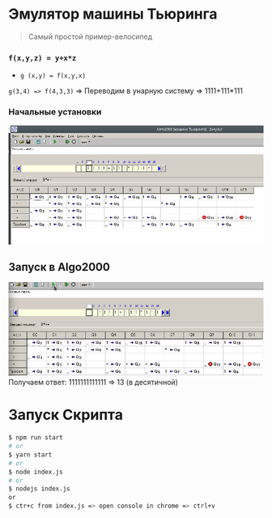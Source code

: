 # Эмулятор машины Тьюринга
> Самый простой пример-велосипед

### `f(x,y,z) = y+x*z`
- `g (x,y) = f(x,y,x)`

`g(3,4) => f(4,3,3)` => Переводим в унарную систему => 1111+111*111

### Начальные установки
![Пример из программы Algo2000](docs/algo2000.png)

## Запуск в Algo2000
![Running](docs/running.gif)
Получаем ответ: 1111111111111 => 13 (в десятичной)

# Запуск Скрипта
```bash
$ npm run start
# or
$ yarn start
# or
$ node index.js
# or
$ nodejs index.js
or
$ ctr+c from index.js => open console in chrome => ctrl+v
```